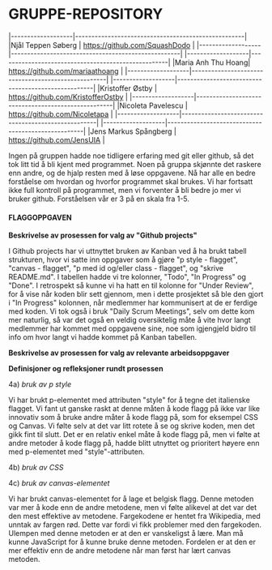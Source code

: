 # GRUPPE-REPOSITORY

|-------------------|----------------------------------------------------|
|Njål Teppen Søberg | https://github.com/SquashDodo  |
|-------------------|----------------------------------------------------|
|-------------------|----------------------------------------------------|
|Maria Anh Thu Hoang| https://github.com/mariaathoang                    |
|-------------------|----------------------------------------------------|
|-------------------|----------------------------------------------------|
|Kristoffer Østby   | https://github.com/KristofferOstby                 |
|-------------------|----------------------------------------------------|
|Nicoleta Pavelescu | https://github.com/Nicoletapa                      |
|-------------------|----------------------------------------------------|
|-------------------|----------------------------------------------------|
|Jens Markus Spångberg | https://github.com/JensUIA                      |



Ingen på gruppen hadde noe tidligere erfaring med git eller github, så
det tok litt tid å bli kjent med programmet. Noen på gruppa skjønnte det
raskere enn andre, og de hjalp resten med å løse oppgavene. Nå har alle 
en bedre forståelse om hvordan og hvorfor programmet skal brukes. Vi har 
fortsatt ikke full kontroll på programmet, men vi forventer å bli bedre
jo mer vi bruker github. Forståelsen vår er 3 på en skala fra 1-5.



<h4>FLAGGOPPGAVEN</h4>

<b>Beskrivelse av prosessen for valg av "Github projects"</b>

I Github projects har vi uttnyttet bruken av Kanban ved å ha brukt tabell strukturen, hvor vi satte inn oppgaver som å gjøre "p style - flagget", "canvas - flagget", "p med id og/eller class - flagget", og "skrive README.md". I tabellen hadde vi tre kolonner, "Todo", "In Progress" og "Done". I retrospekt så kunne vi ha hatt en til kolonne for "Under Review", for å vise når koden blir sett gjennom, men i dette prosjektet så ble den gjort i "In Progress" kolonnen, når medlemmer har kommunisert at de er ferdige med koden. Vi tok også i bruk "Daily Scrum Meetings", selv om dette kom mer naturlig, så var det også en veldig oversiktelig måte å vite hvor langt medlemmer har kommet med oppgavene sine, noe som igjengjeld bidro til info om hvor langt vi hadde kommet på Kanban tabellen.


<b>Beskrivelse av prosessen for valg av relevante arbeidsoppgaver</b>


<b>Definisjoner og refleksjoner rundt prosessen</b>

4a) <i>bruk av p style</i>

Vi har brukt p-elementet med attributen "style" for å tegne det italienske flagget. Vi fant ut ganske raskt at denne måten å kode flagg på ikke var like innovativ som å bruke andre måter å kode flagg på, som for eksempel CSS og Canvas. Vi følte selv at det var litt rotete å se og skrive koden, men det gikk fint til slutt. Det er en relativ enkel måte å kode flagg på, men vi følte at andre metoder å kode flagg på, hadde blitt utnyttet og prioritert høyere enn med p-elementet med "style"-attributen.

4b) <i>bruk av CSS</i>

4c) <i>bruk av canvas-elementet</i>

Vi har brukt canvas-elementet for å lage et belgisk flagg. Denne metoden var mer å kode enn de andre metodene, men vi følte alikevel at det var det den mest effektive av metodene. Fargekodene er hentet fra Wikipedia, med unntak av fargen rød. Dette var fordi vi fikk problemer med den fargekoden. Ulempen med denne metoden er at den er vanskeligst å lære. Man må kunne JavaScript for å kunne bruke denne metoden. Fordelen er at den er mer effektiv enn de andre metodene når man først har lært canvas metoden.

